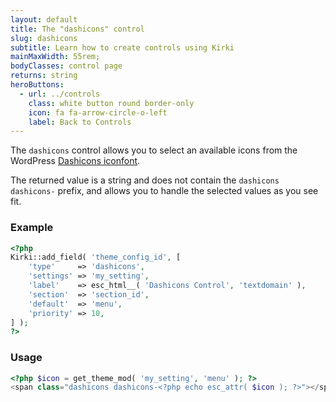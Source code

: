 ```yaml
---
layout: default
title: The "dashicons" control
slug: dashicons
subtitle: Learn how to create controls using Kirki
mainMaxWidth: 55rem;
bodyClasses: control page
returns: string
heroButtons:
  - url: ../controls
    class: white button round border-only
    icon: fa fa-arrow-circle-o-left
    label: Back to Controls
---
```


The `dashicons` control allows you to select an available icons from the WordPress [Dashicons iconfont](https://developer.wordpress.org/resource/dashicons/).

The returned value is a string and does not contain the `dashicons dashicons-` prefix, and allows you to handle the selected values as you see fit.

### Example

```php
<?php
Kirki::add_field( 'theme_config_id', [
	'type'     => 'dashicons',
	'settings' => 'my_setting',
	'label'    => esc_html__( 'Dashicons Control', 'textdomain' ),
	'section'  => 'section_id',
	'default'  => 'menu',
	'priority' => 10,
] );
?>
```

### Usage

```php
<?php $icon = get_theme_mod( 'my_setting', 'menu' ); ?>
<span class="dashicons dashicons-<?php echo esc_attr( $icon ); ?>"></span>
```
